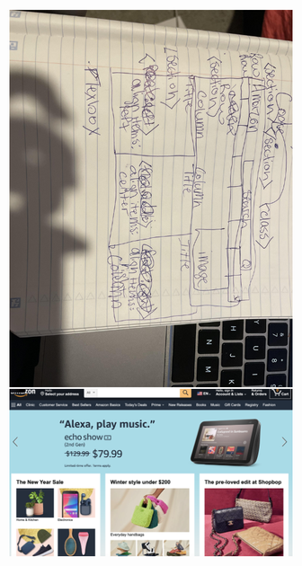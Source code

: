 ![wireframe for copy website app](./assets/wireframe.jpeg)
![wireframe for copy website app](./assets/Screenshot%202023-01-05%20at%203.32.14%20PM.png)

<!--I added the screenshot of the website I was trying to copy as well-->
